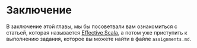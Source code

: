 Заключение
==========
В заключение этой главы, мы бы посоветвали вам ознакомиться с статьей,
которая называется [Effective Scala][effective-scala], а потом уже
приступить к выполнению задания, которое вы можете найти в файле
`assignments.md`.

[effective-scala]: http://twitter.github.io/effectivescala/